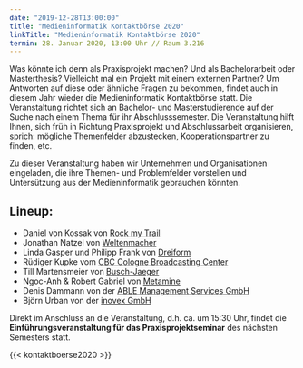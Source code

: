 ```yaml
---
date: "2019-12-28T13:00:00"
title: "Medieninformatik Kontaktbörse 2020"
linkTitle: "Medieninformatik Kontaktbörse 2020"
termin: 28. Januar 2020, 13:00 Uhr // Raum 3.216
---
```

Was könnte ich denn als Praxisprojekt machen? Und als Bachelorarbeit oder Masterthesis? Vielleicht mal ein Projekt mit einem externen Partner? Um Antworten auf diese oder ähnliche Fragen zu bekommen, findet auch in diesem Jahr wieder die Medieninformatik Kontaktbörse statt. Die Veranstaltung richtet sich an Bachelor- und Masterstudierende auf der Suche nach einem Thema für ihr Abschlusssemester. Die Veranstaltung hilft Ihnen, sich früh in Richtung Praxisprojekt und Abschlussarbeit organisieren, sprich: mögliche Themenfelder abzustecken, Kooperationspartner zu finden, etc.

Zu dieser Veranstaltung haben wir Unternehmen und Organisationen eingeladen, die ihre Themen- und Problemfelder vorstellen und Untersützung aus der Medieninformatik gebrauchen könnten.

## Lineup:
- Daniel von Kossak von [Rock my Trail](https://rockmytrail.de/ueber-uns/)
- Jonathan Natzel von [Weltenmacher](https://www.weltenmacher.de/)
- Linda Gasper und Philipp Frank von [Dreiform](https://dreiform.de/)
- Rüdiger Kupke vom [CBC Cologne Broadcasting Center](https://www.cbc.de/)
- Till Martensmeier von [Busch-Jaeger](https://www.busch-jaeger.de/)
- Ngoc-Anh & Robert Gabriel von [Metamine](https://metamine.de/)
- Denis Dammann von der [ABLE Management Services GmbH](https://www.able-group.de/de/de)
- Björn Urban von der [inovex GmbH](https://www.inovex.de/)

Direkt im Anschluss an die Veranstaltung, d.h. ca. um 15:30 Uhr, findet die **Einführungsveranstaltung für das Praxisprojektseminar** des nächsten Semesters statt.

{{< kontaktboerse2020 >}}
